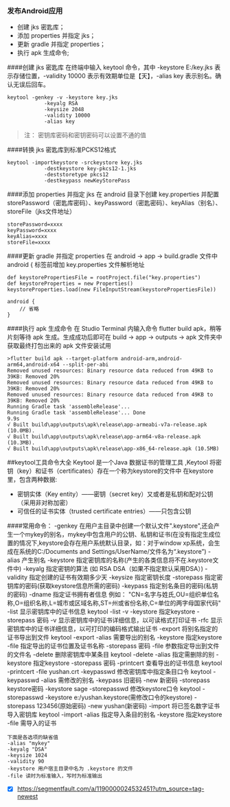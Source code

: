 ### 发布Android应用

- 创建 jks 密匙库；
- 添加 properties 并指定 jks；
- 更新 gradle 并指定 properties；
- 执行 apk 生成命令;

####创建 jks 密匙库
在终端中输入 keytool 命令，其中 -keystore E:/key.jks 表示存储位置，-validity 10000 表示有效期单位是【天】，-alias key 表示别名。确认无误后回车。
```
keytool -genkey -v -keystore key.jks
			-keyalg RSA
			-keysize 2048
			-validity 10000
			-alias key
```
> 注： 密钥库密码和密钥密码可以设置不通的值

####转换 jks 密匙库到标准PCKS12格式
```
keytool -importkeystore -srckeystore key.jks
			-destkeystore key-pkcs12-1.jks
			-deststoretype pkcs12
			-destkeypass newKeyStorePass
```

####添加 properties 并指定 jks
在 android 目录下创建 key.properties 并配置 storePassword（密匙库密码）、keyPassword（密匙密码）、keyAlias（别名）、storeFile（jks文件地址）
```
storePassword=xxxx
keyPassword=xxxx
keyAlias=xxxx
storeFile=xxxx
```

####更新 gradle 并指定 properties
在 android -> app -> build.gradle 文件中 android { 标签前增加 key.properties 文件解析地址
```
def keystorePropertiesFile = rootProject.file("key.properties")
def keystoreProperties = new Properties()
keystoreProperties.load(new FileInputStream(keystorePropertiesFile))

android {
    // 省略
}
```

####执行 apk 生成命令
在 Studio Terminal 内输入命令 flutter build apk，稍等片刻等待 apk 生成。生成成功后即可在 build -> app -> outputs -> apk 文件夹中获取最终打包出来的 apk 文件安装试用
```
>flutter build apk --target-platform android-arm,android-arm64,android-x64 --split-per-abi
Removed unused resources: Binary resource data reduced from 49KB to 39KB: Removed 20%
Removed unused resources: Binary resource data reduced from 49KB to 39KB: Removed 20%
Removed unused resources: Binary resource data reduced from 49KB to 39KB: Removed 20%
Running Gradle task 'assembleRelease'...
Running Gradle task 'assembleRelease'... Done                       9.9s
√ Built build\app\outputs\apk\release\app-armeabi-v7a-release.apk (10.0MB).
√ Built build\app\outputs\apk\release\app-arm64-v8a-release.apk (10.3MB).
√ Built build\app\outputs\apk\release\app-x86_64-release.apk (10.5MB)
```

##keytool工具命令大全
Keytool 是一个Java 数据证书的管理工具 ,Keytool 将密钥（key）和证书（certificates）存在一个称为keystore的文件中 在keystore里，包含两种数据:
- 密钥实体（Key entity）——密钥（secret key）又或者是私钥和配对公钥（采用非对称加密） 
- 可信任的证书实体（trusted certificate entries）——只包含公钥

####常用命令：
	-genkey 在用户主目录中创建一个默认文件".keystore",还会产生一个mykey的别名，mykey中包含用户的公钥、私钥和证书(在没有指定生成位置的情况下,keystore会存在用户系统默认目录，如：对于window xp系统，会生成在系统的C:/Documents and Settings/UserName/文件名为“.keystore”)
	-alias       产生别名
	-keystore    指定密钥库的名称(产生的各类信息将不在.keystore文件中)
	-keyalg      指定密钥的算法 (如 RSA  DSA（如果不指定默认采用DSA）)
	-validity    指定创建的证书有效期多少天
	-keysize     指定密钥长度
	-storepass   指定密钥库的密码(获取keystore信息所需的密码)
	-keypass     指定别名条目的密码(私钥的密码)
	-dname       指定证书拥有者信息 例如：  "CN=名字与姓氏,OU=组织单位名称,O=组织名称,L=城市或区域名称,ST=州或省份名称,C=单位的两字母国家代码"
	-list        显示密钥库中的证书信息      keytool -list -v -keystore 指定keystore -storepass 密码
	-v           显示密钥库中的证书详细信息，以可读格式打印证书
	-rfc  显示密钥库中的证书详细信息，以可打印的编码格式输出证书
	-export      将别名指定的证书导出到文件  keytool -export -alias 需要导出的别名 -keystore 指定keystore -file 指定导出的证书位置及证书名称 -storepass 密码
	-file        参数指定导出到文件的文件名
	-delete      删除密钥库中某条目          keytool -delete -alias 指定需删除的别  -keystore 指定keystore  -storepass 密码
	-printcert   查看导出的证书信息          keytool -printcert -file yushan.crt
	-keypasswd   修改密钥库中指定条目口令    keytool -keypasswd -alias 需修改的别名 -keypass 旧密码 -new  新密码  -storepass keystore密码  -keystore sage
	-storepasswd 修改keystore口令      keytool -storepasswd -keystore e:/yushan.keystore(需修改口令的keystore) -storepass 123456(原始密码) -new yushan(新密码)
	-import      将已签名数字证书导入密钥库  keytool -import -alias 指定导入条目的别名 -keystore 指定keystore -file 需导入的证书

```
下面是各选项的缺省值
-alias "mykey"
-keyalg "DSA"
-keysize 1024
-validity 90
-keystore 用户宿主目录中名为 .keystore 的文件
-file 读时为标准输入，写时为标准输出
```

-[x] https://segmentfault.com/a/1190000024532451?utm_source=tag-newest
